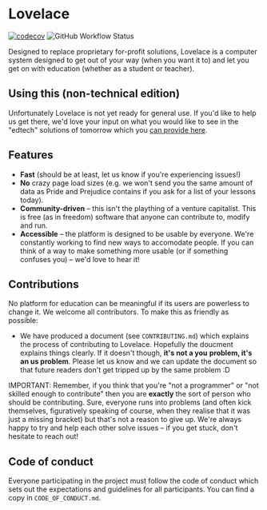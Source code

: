 # Lovelace

[![codecov](https://img.shields.io/codecov/c/github/lovelace-ed/lovelace?style=flat-square)](https://codecov.io/gh/lovelace-ed/lovelace)
![GitHub Workflow Status](https://img.shields.io/github/workflow/status/lovelace-ed/lovelace/Test?style=flat-square)

Designed to replace proprietary for-profit solutions, Lovelace is a computer system designed to
get out of your way (when you want it to) and let you get on with education (whether as a student or
teacher).

## Using this (non-technical edition)

Unfortunately Lovelace is not yet ready for general use. If you'd like to help us get there, we'd
love your input on what you would like to see in the "edtech" solutions of tomorrow which you
[can provide here](https://github.com/lovelace-ed/lovelace/discussions/categories/ideas).

## Features
- **Fast** (should be at least, let us know if you're experiencing issues!)
- **No** crazy page load sizes (e.g. we won't send you the same amount of data as Pride and
Prejudice contains if you ask for a list of your lessons today).
- **Community-driven** – this isn't the plaything of a venture capitalist. This is free (as in
freedom) software that anyone can contribute to, modify and run.
- **Accessible** – the platform is designed to be usable by everyone. We're constantly working to
find new ways to accomodate people. If you can think of a way to make something more usable (or if
something confuses you) – we'd love to hear it!

## Contributions

No platform for education can be meaningful if its users are powerless to change it. We welcome all
contributors. To make this as friendly as possible:
- We have produced a document (see `CONTRIBUTING.md`) which explains the process of contributing to
Lovelace. Hopefully the doucment explains things clearly. If it doesn't though, **it's not a you**
**problem, it's an us problem**. Please let us know and we can update the document so that future
readers don't get tripped up by the same problem :D

IMPORTANT: Remember, if you think that you're "not a programmer" or "not skilled enough to
contribute" then you are **exactly** the sort of person who should be contributing. Sure, everyone
runs into problems (and often kick themselves, figuratively speaking of course, when they realise
that it was just a missing bracket) but that's not a reason to give up. We're always happy to try
and help each other solve issues – if you get stuck, don't hesitate to reach out!

## Code of conduct

Everyone participating in the project must follow the code of conduct which sets out the
expectations and guidelines for all participants. You can find a copy in `CODE_OF_CONDUCT.md`.
